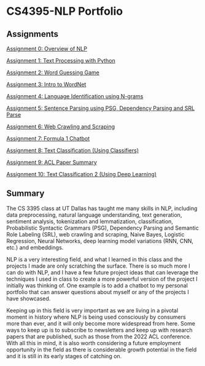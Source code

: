 # CS4395-NLP Portfolio

## Assignments

[Assignment 0: Overview of NLP](https://github.com/abdullah50053/CS4395-NLP/blob/main/Assignment-0/Overview%20of%20NLP.pdf)

[Assignment 1: Text Processing with Python](https://github.com/abdullah50053/CS4395-NLP/tree/main/Assignment-1)

[Assignment 2: Word Guessing Game](https://github.com/abdullah50053/CS4395-NLP/tree/main/Assignment-2)

[Assignment 3: Intro to WordNet](https://github.com/abdullah50053/CS4395-NLP/tree/main/Assignment-3)

[Assignment 4: Language Identification using N-grams](https://github.com/abdullah50053/CS4395-NLP/tree/main/Assignment-4)

[Assignment 5: Sentence Parsing using PSG, Dependency Parsing and SRL Parse](https://github.com/abdullah50053/CS4395-NLP/tree/main/Assignment-5) 

[Assignment 6: Web Crawling and Scraping](https://github.com/abdullah50053/CS4395-NLP/tree/main/Assignment-6.1)

[Assignment 7: Formula 1 Chatbot](https://github.com/abdullah50053/CS4395-NLP/tree/main/Assignment-7)

[Assignment 8: Text Classification (Using Classifiers)](https://github.com/abdullah50053/CS4395-NLP/blob/main/Assignment-8/ml.pdf)

[Assignment 9: ACL Paper Summary](https://github.com/abdullah50053/CS4395-NLP/blob/main/Assignment-9/NLP%20ACL%20Paper%20Summary.pdf)

[Assignment 10: Text Classification 2 (Using Deep Learning)](https://github.com/abdullah50053/CS4395-NLP/blob/main/Assignment-10/text.ipynb)


## Summary

The CS 3395 class at UT Dallas has taught me many skills in NLP, including data preprocessing, natural language understanding, text generation, sentiment analysis, tokenization and lemmatization, classification, Probabilistic Syntactic Grammars (PSG), Dependency Parsing and Semantic Role Labeling (SRL), web crawling and scraping, Naive Bayes, Logistic Regression, Neural Networks, deep learning model variations (RNN, CNN, etc.) and embeddings.

NLP is a very interesting field, and what I learned in this class and the projects I made are only scratching the surface. There is so much more I can do with NLP, and I have a few future project ideas that can leverage the techniques I used in class to create a more powerful version of the project I initially was thinking of. One example is to add a chatbot to my personal portfolio that can answer questions about myself or any of the projects I have showcased. 

Keeping up in this field is very important as we are living in a pivotal moment in history where NLP is being used consciously by consumers more than ever, and it will only become more widespread from here. Some ways to keep up is to subscribe to newsletters and keep up with research papers that are published, such as those from the 2022 ACL conference. With all this in mind, it is also worth considering a future employment opportunity in the field as there is considerable growth potential in the field and it is still in its early stages of catching on.